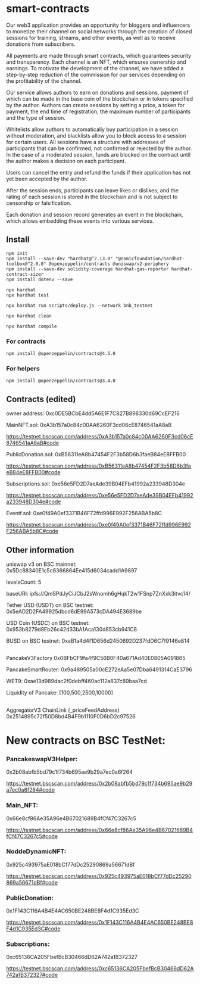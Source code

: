 # smart-contracts

Our web3 application provides an opportunity for bloggers and influencers to monetize their channel on social networks through the creation of closed sessions for training, streams, and other events, as well as to receive donations from subscribers.

All payments are made through smart contracts, which guarantees security and transparency. Each channel is an NFT, which ensures ownership and earnings. To motivate the development of the channel, we have added a step-by-step reduction of the commission for our services depending on the profitability of the channel.

Our service allows authors to earn on donations and sessions, payment of which can be made in the base coin of the blockchain or in tokens specified by the author. Authors can create sessions by setting a price, a token for payment, the end time of registration, the maximum number of participants and the type of session.

Whitelists allow authors to automatically buy participation in a session without moderation, and blacklists allow you to block access to a session for certain users. All sessions have a structure with addresses of participants that can be confirmed, not confirmed or rejected by the author. In the case of a moderated session, funds are blocked on the contract until the author makes a decision on each participant.

Users can cancel the entry and refund the funds if their application has not yet been accepted by the author.

After the session ends, participants can leave likes or dislikes, and the rating of each session is stored in the blockchain and is not subject to censorship or falsification.

Each donation and session record generates an event in the blockchain, which allows embedding these events into various services.

##

## Install

```shell
npm init
npm install --save-dev "hardhat@^2.13.0" "@nomicfoundation/hardhat-toolbox@^2.0.0" @openzeppelin/contracts @uniswap/v2-periphery
npm install --save-dev solidity-coverage hardhat-gas-reporter hardhat-contract-sizer
npm install dotenv --save

npx hardhat
npx hardhat test

npx hardhat run scripts/deploy.js --network bnb_testnet

npx hardhat clean

npx hardhat compile
```

### For contracts

```
npm install @openzeppelin/contracts@4.5.0
```

### For helpers

```
npm install @openzeppelin/contracts@3.4.0
```

## Contracts (edited)

owner address: 0xc0DE5BCbE4dd5A6E1F7C827B898330d69CcEF216

MainNFT.sol: 0xA3b157a0c84c00AA6260F3cd06cE8746541aA8aB

https://testnet.bscscan.com/address/0xA3b157a0c84c00AA6260F3cd06cE8746541aA8aB#code

PublicDonation.sol: 0xB56311eA8b47454F2F3b58D6b3faeB84eE8FFB00

https://testnet.bscscan.com/address/0xB56311eA8b47454F2F3b58D6b3faeB84eE8FFB00#code

Subscriptions.sol: 0xe56e5FD2D7aeAde39B04EFb41992a233948D304e

https://testnet.bscscan.com/address/0xe56e5FD2D7aeAde39B04EFb41992a233948D304e#code

Eventf.sol: 0xe0f49A0ef3371B46F72ffd996E992F256ABA5b8C

https://testnet.bscscan.com/address/0xe0f49A0ef3371B46F72ffd996E992F256ABA5b8C#code

## Other information

uniswap v3 on BSC mainnet: 0x5Dc88340E1c5c6366864Ee415d6034cadd1A9897

levelsCount: 5

baseURI: ipfs://QmSPdJyCiJCbJ2sWnomh6gHqkT2w1FSnp7ZnXxk3itvc14/

Tether USD (USDT) on BSC testnet: 0x5eAD2D2FA49925dbcd6dE99A573cDA494E3689be

USD Coin (USDC) on BSC testnet: 0x953b8279d8Eb26c42d33bA1Aca130d853cb941C8

BUSD on BSC testnet: 0xaB1a4d4f1D656d2450692D237fdD6C7f9146e814

##

PancakeV3Factory 0x0BFbCF9fa4f9C56B0F40a671Ad40E0805A091865

PancakeSmartRouter: 0x9a489505a00cE272eAa5e07Dba6491314CaE3796

WET9: 0xae13d989dac2f0debff460ac112a837c89baa7cd

Liquidity of Pancake: [100,500,2500,10000]

##

AggregatorV3 ChainLink (\_priceFeedAddress) 0x2514895c72f50D8bd4B4F9b1110F0D6bD2c97526

# New contracts on BSC TestNet:

### PancakeswapV3Helper:

0x2b08abfb5bd79c1f734b695ae9b29a7ec0a6f264

https://testnet.bscscan.com/address/0x2b08abfb5bd79c1f734b695ae9b29a7ec0a6f264#code

### Main_NFT:

0x66e8cf86Ae35A96e4B67021689B4fCf47C3267c5

https://testnet.bscscan.com/address/0x66e8cf86Ae35A96e4B67021689B4fCf47C3267c5#code


### NoddeDynamicNFT:

0x925c493975aE018bCf77dDc25290869a56671dBf

https://testnet.bscscan.com/address/0x925c493975aE018bCf77dDc25290869a56671dBf#code

### PublicDonation:

0x1F143C116A4B4E4AC650BE248BE8F4d1C935Ed3C

https://testnet.bscscan.com/address/0x1F143C116A4B4E4AC650BE248BE8F4d1C935Ed3C#code

### Subscriptions:

0xc65136CA205FbefBcB30466dD62A742a1B372327

https://testnet.bscscan.com/address/0xc65136CA205FbefBcB30466dD62A742a1B372327#code